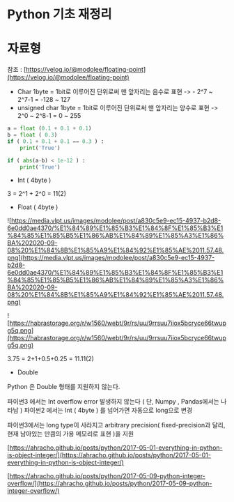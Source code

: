 # Python 기초 재정리

# 자료형

참조 : [https://velog.io/@modolee/floating-point](https://velog.io/@modolee/floating-point)

- Char
1byte = 1bit로 이루어진 단위로써 맨 앞자리는 음수로 표현 -> - 2^7 ~ 2^7-1 = -128 ~ 127
- unsigned char
1byte = 1bit로 이루어진 단위로써 맨 앞자리는 양수로 표현 -> 2^0 ~ 2^8-1 = 0 ~ 255

```python
a = float (0.1 + 0.1 + 0.1)
b = float ( 0.3)
if ( 0.1 + 0.1 + 0.1 == 0.3 ) :
    print('True')

if ( abs(a-b) < 1e-12 ) :
    print('True')
```

- Int ( 4byte )

3 = 2^1 + 2^0 = 11(2)

- Float ( 4byte )

![https://media.vlpt.us/images/modolee/post/a830c5e9-ec15-4937-b2d8-6e0dd0ae4370/%E1%84%89%E1%85%B3%E1%84%8F%E1%85%B3%E1%84%85%E1%85%B5%E1%86%AB%E1%84%89%E1%85%A3%E1%86%BA%202020-09-08%20%E1%84%8B%E1%85%A9%E1%84%92%E1%85%AE%2011.57.48.png](https://media.vlpt.us/images/modolee/post/a830c5e9-ec15-4937-b2d8-6e0dd0ae4370/%E1%84%89%E1%85%B3%E1%84%8F%E1%85%B3%E1%84%85%E1%85%B5%E1%86%AB%E1%84%89%E1%85%A3%E1%86%BA%202020-09-08%20%E1%84%8B%E1%85%A9%E1%84%92%E1%85%AE%2011.57.48.png)

![https://habrastorage.org/r/w1560/webt/9r/rs/uu/9rrsuu7iiox5bcryce66twupg5q.png](https://habrastorage.org/r/w1560/webt/9r/rs/uu/9rrsuu7iiox5bcryce66twupg5q.png)

3.75 = 2+1+0.5+0.25 = 11.11(2)

- Double

Python 은 Double 형태를 지원하지 않는다.

파이썬3 에서는 Int overflow error 발생하지 않는다 ( 단, Numpy , Pandas에서는 나타남 )
파이썬2 에서는 Int ( 4byte ) 를 넘어가면 자동으로 long으로 변경

파이썬3에서는 long type이 사라지고 arbitrary precision( fixed-precision과 달리, 현재 남아있는 만큼의 가용 메모리로 표현 )을 지원

[https://ahracho.github.io/posts/python/2017-05-01-everything-in-python-is-object-integer/](https://ahracho.github.io/posts/python/2017-05-01-everything-in-python-is-object-integer/)

[https://ahracho.github.io/posts/python/2017-05-09-python-integer-overflow/](https://ahracho.github.io/posts/python/2017-05-09-python-integer-overflow/)